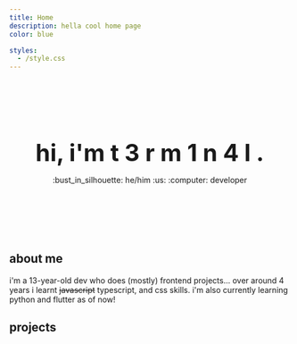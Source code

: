 ```yaml
---
title: Home
description: hella cool home page
color: blue

styles:
  - /style.css
---
```


<div style="text-align:center;position:relative;margin: 120px 0;">
  <h1 style="position:relative;z-index:10;font-size: 3em;margin:15px 0;">
    hi, i'm <span class="letters">
      <span class="letter">t</span>
      <span class="letter">3</span>
      <span class="letter">r</span>
      <span class="letter">m</span>
      <span class="letter">1</span>
      <span class="letter">n</span>
      <span class="letter">4</span>
      <span class="letter">l</span>
      <span>.</span>
    </span>
  </h1>
  <div style="position:relative;z-index:10;">
    <span class="chip">:bust_in_silhouette: he/him</span>
    <span class="chip">:us:</span>
    <span class="chip">:computer: developer</span>
  </div>
  <div class="blur"></div>
</div>

## about me

i'm a 13-year-old dev who does (mostly) frontend projects...
over around 4 years i learnt ~~javascript~~ typescript, and css skills.
i'm also currently learning python and flutter as of now!

## projects

<projects-container>
  <!-- <project-card onclick="window.open('https://skibidi.net')" style="--color:var(--red);">
    <h3>skib</h3>
    <p>a skib</p>
  </project-card>
   -->
</projects-container>
<br/>
